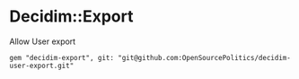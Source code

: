 # Decidim::Export
Allow User export

`gem "decidim-export", git: "git@github.com:OpenSourcePolitics/decidim-user-export.git"`